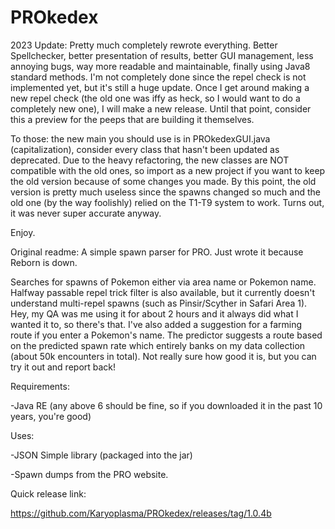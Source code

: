 # PROkedex
2023 Update:
Pretty much completely rewrote everything. Better Spellchecker, better presentation of results, better GUI management, less annoying bugs, way more readable and maintainable, finally using Java8 standard methods. I'm not completely done since the repel check is not implemented yet, but it's still a huge update. Once I get around making a new repel check (the old one was iffy as heck, so I would want to do a completely new one), I will make a new release. Until that point, consider this a preview for the peeps that are building it themselves.

To those: the new main you should use is in PROkedexGUI.java (capitalization), consider every class that hasn't been updated as deprecated. Due to the heavy refactoring, the new classes are NOT compatible with the old ones, so import as a new project if you want to keep the old version because of some changes you made. By this point, the old version is pretty much useless since the spawns changed so much and the old one (by the way foolishly) relied on the T1-T9 system to work. Turns out, it was never super accurate anyway.

Enjoy.

Original readme:
A simple spawn parser for PRO. Just wrote it because Reborn is down.

Searches for spawns of Pokemon either via area name or Pokemon name. Halfway passable repel trick filter is also available, but it currently doesn't understand multi-repel spawns (such as Pinsir/Scyther in Safari Area 1). Hey, my QA was me using it for about 2 hours and it always did what I wanted it to, so there's that.
I've also added a suggestion for a farming route if you enter a Pokemon's name. The predictor suggests a route based on the predicted spawn rate which entirely banks on my data collection (about 50k encounters in total). Not really sure how good it is, but you can try it out and report back!

Requirements:

-Java RE (any above 6 should be fine, so if you downloaded it in the past 10 years, you're good)

Uses:

-JSON Simple library (packaged into the jar)

-Spawn dumps from the PRO website.

Quick release link:

https://github.com/Karyoplasma/PROkedex/releases/tag/1.0.4b
